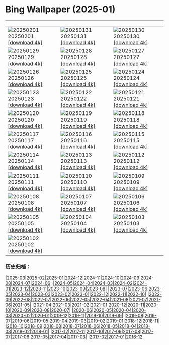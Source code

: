 # Bing Wallpaper (2025-01)
**************

<table><tr><td><img class="wallpaper" src="https://www.bing.com/th?id=OHR.FestungKonigsteinElbsandsteingebirge_ES-ES5179656968_1920x1080.jpg" alt="20250201"> 20250201 <a class="wallpaper_link" href="https://www.bing.com/th?id=OHR.FestungKonigsteinElbsandsteingebirge_ES-ES5179656968_UHD.jpg">[download 4k]</a></td><td><img class="wallpaper" src="https://www.bing.com/th?id=OHR.TenerifeCarnival2025_ES-ES0044754668_1920x1080.jpg" alt="20250131"> 20250131 <a class="wallpaper_link" href="https://www.bing.com/th?id=OHR.TenerifeCarnival2025_ES-ES0044754668_UHD.jpg">[download 4k]</a></td><td><img class="wallpaper" src="https://www.bing.com/th?id=OHR.OrdesaSpain_ES-ES4787929078_1920x1080.jpg" alt="20250130"> 20250130 <a class="wallpaper_link" href="https://www.bing.com/th?id=OHR.OrdesaSpain_ES-ES4787929078_UHD.jpg">[download 4k]</a></td></tr><tr><td><img class="wallpaper" src="https://www.bing.com/th?id=OHR.LunarDragon_ES-ES3892690560_1920x1080.jpg" alt="20250129"> 20250129 <a class="wallpaper_link" href="https://www.bing.com/th?id=OHR.LunarDragon_ES-ES3892690560_UHD.jpg">[download 4k]</a></td><td><img class="wallpaper" src="https://www.bing.com/th?id=OHR.FlyingOwl_ES-ES3769864994_1920x1080.jpg" alt="20250128"> 20250128 <a class="wallpaper_link" href="https://www.bing.com/th?id=OHR.FlyingOwl_ES-ES3769864994_UHD.jpg">[download 4k]</a></td><td><img class="wallpaper" src="https://www.bing.com/th?id=OHR.CanyonSnow_ES-ES3550411981_1920x1080.jpg" alt="20250127"> 20250127 <a class="wallpaper_link" href="https://www.bing.com/th?id=OHR.CanyonSnow_ES-ES3550411981_UHD.jpg">[download 4k]</a></td></tr><tr><td><img class="wallpaper" src="https://www.bing.com/th?id=OHR.FrostedBeech_ES-ES3324166189_1920x1080.jpg" alt="20250126"> 20250126 <a class="wallpaper_link" href="https://www.bing.com/th?id=OHR.FrostedBeech_ES-ES3324166189_UHD.jpg">[download 4k]</a></td><td><img class="wallpaper" src="https://www.bing.com/th?id=OHR.PortoSunset_ES-ES3099666552_1920x1080.jpg" alt="20250125"> 20250125 <a class="wallpaper_link" href="https://www.bing.com/th?id=OHR.PortoSunset_ES-ES3099666552_UHD.jpg">[download 4k]</a></td><td><img class="wallpaper" src="https://www.bing.com/th?id=OHR.IcelandGeyser_ES-ES1598539119_1920x1080.jpg" alt="20250124"> 20250124 <a class="wallpaper_link" href="https://www.bing.com/th?id=OHR.IcelandGeyser_ES-ES1598539119_UHD.jpg">[download 4k]</a></td></tr><tr><td><img class="wallpaper" src="https://www.bing.com/th?id=OHR.DeerValley_ES-ES7003891910_1920x1080.jpg" alt="20250123"> 20250123 <a class="wallpaper_link" href="https://www.bing.com/th?id=OHR.DeerValley_ES-ES7003891910_UHD.jpg">[download 4k]</a></td><td><img class="wallpaper" src="https://www.bing.com/th?id=OHR.PetraMonastery_ES-ES6740525723_1920x1080.jpg" alt="20250122"> 20250122 <a class="wallpaper_link" href="https://www.bing.com/th?id=OHR.PetraMonastery_ES-ES6740525723_UHD.jpg">[download 4k]</a></td><td><img class="wallpaper" src="https://www.bing.com/th?id=OHR.DutchSquirrel_ES-ES3993162395_1920x1080.jpg" alt="20250121"> 20250121 <a class="wallpaper_link" href="https://www.bing.com/th?id=OHR.DutchSquirrel_ES-ES3993162395_UHD.jpg">[download 4k]</a></td></tr><tr><td><img class="wallpaper" src="https://www.bing.com/th?id=OHR.LasCarantonas_ES-ES8729775352_1920x1080.jpg" alt="20250120"> 20250120 <a class="wallpaper_link" href="https://www.bing.com/th?id=OHR.LasCarantonas_ES-ES8729775352_UHD.jpg">[download 4k]</a></td><td><img class="wallpaper" src="https://www.bing.com/th?id=OHR.NeptunesGrotto_ES-ES8086917702_1920x1080.jpg" alt="20250119"> 20250119 <a class="wallpaper_link" href="https://www.bing.com/th?id=OHR.NeptunesGrotto_ES-ES8086917702_UHD.jpg">[download 4k]</a></td><td><img class="wallpaper" src="https://www.bing.com/th?id=OHR.WhiteSandsNP_ES-ES5591219937_1920x1080.jpg" alt="20250118"> 20250118 <a class="wallpaper_link" href="https://www.bing.com/th?id=OHR.WhiteSandsNP_ES-ES5591219937_UHD.jpg">[download 4k]</a></td></tr><tr><td><img class="wallpaper" src="https://www.bing.com/th?id=OHR.PelicanPortrait_ES-ES5278780301_1920x1080.jpg" alt="20250117"> 20250117 <a class="wallpaper_link" href="https://www.bing.com/th?id=OHR.PelicanPortrait_ES-ES5278780301_UHD.jpg">[download 4k]</a></td><td><img class="wallpaper" src="https://www.bing.com/th?id=OHR.SanAntonJaen_ES-ES3301530982_1920x1080.jpg" alt="20250116"> 20250116 <a class="wallpaper_link" href="https://www.bing.com/th?id=OHR.SanAntonJaen_ES-ES3301530982_UHD.jpg">[download 4k]</a></td><td><img class="wallpaper" src="https://www.bing.com/th?id=OHR.MuseumCourt_ES-ES2025282183_1920x1080.jpg" alt="20250115"> 20250115 <a class="wallpaper_link" href="https://www.bing.com/th?id=OHR.MuseumCourt_ES-ES2025282183_UHD.jpg">[download 4k]</a></td></tr><tr><td><img class="wallpaper" src="https://www.bing.com/th?id=OHR.CadizSpain_ES-ES9539607355_1920x1080.jpg" alt="20250114"> 20250114 <a class="wallpaper_link" href="https://www.bing.com/th?id=OHR.CadizSpain_ES-ES9539607355_UHD.jpg">[download 4k]</a></td><td><img class="wallpaper" src="https://www.bing.com/th?id=OHR.CoastalWales_ES-ES0632862256_1920x1080.jpg" alt="20250113"> 20250113 <a class="wallpaper_link" href="https://www.bing.com/th?id=OHR.CoastalWales_ES-ES0632862256_UHD.jpg">[download 4k]</a></td><td><img class="wallpaper" src="https://www.bing.com/th?id=OHR.CrescentTail_ES-ES9658344168_1920x1080.jpg" alt="20250112"> 20250112 <a class="wallpaper_link" href="https://www.bing.com/th?id=OHR.CrescentTail_ES-ES9658344168_UHD.jpg">[download 4k]</a></td></tr><tr><td><img class="wallpaper" src="https://www.bing.com/th?id=OHR.MeknesMorocco_ES-ES8743532455_1920x1080.jpg" alt="20250111"> 20250111 <a class="wallpaper_link" href="https://www.bing.com/th?id=OHR.MeknesMorocco_ES-ES8743532455_UHD.jpg">[download 4k]</a></td><td><img class="wallpaper" src="https://www.bing.com/th?id=OHR.BubbleLake_ES-ES9230701084_1920x1080.jpg" alt="20250110"> 20250110 <a class="wallpaper_link" href="https://www.bing.com/th?id=OHR.BubbleLake_ES-ES9230701084_UHD.jpg">[download 4k]</a></td><td><img class="wallpaper" src="https://www.bing.com/th?id=OHR.RavennaBasilica_ES-ES6729761925_1920x1080.jpg" alt="20250109"> 20250109 <a class="wallpaper_link" href="https://www.bing.com/th?id=OHR.RavennaBasilica_ES-ES6729761925_UHD.jpg">[download 4k]</a></td></tr><tr><td><img class="wallpaper" src="https://www.bing.com/th?id=OHR.GreatWallStairs_ES-ES6386971861_1920x1080.jpg" alt="20250108"> 20250108 <a class="wallpaper_link" href="https://www.bing.com/th?id=OHR.GreatWallStairs_ES-ES6386971861_UHD.jpg">[download 4k]</a></td><td><img class="wallpaper" src="https://www.bing.com/th?id=OHR.BouldersNZ_ES-ES6118203530_1920x1080.jpg" alt="20250107"> 20250107 <a class="wallpaper_link" href="https://www.bing.com/th?id=OHR.BouldersNZ_ES-ES6118203530_UHD.jpg">[download 4k]</a></td><td><img class="wallpaper" src="https://www.bing.com/th?id=OHR.NamibiaDunes_ES-ES5811843699_1920x1080.jpg" alt="20250106"> 20250106 <a class="wallpaper_link" href="https://www.bing.com/th?id=OHR.NamibiaDunes_ES-ES5811843699_UHD.jpg">[download 4k]</a></td></tr><tr><td><img class="wallpaper" src="https://www.bing.com/th?id=OHR.GeneralWinterNavarre_ES-ES5527142777_1920x1080.jpg" alt="20250105"> 20250105 <a class="wallpaper_link" href="https://www.bing.com/th?id=OHR.GeneralWinterNavarre_ES-ES5527142777_UHD.jpg">[download 4k]</a></td><td><img class="wallpaper" src="https://www.bing.com/th?id=OHR.VietnamFalls_ES-ES5222423755_1920x1080.jpg" alt="20250104"> 20250104 <a class="wallpaper_link" href="https://www.bing.com/th?id=OHR.VietnamFalls_ES-ES5222423755_UHD.jpg">[download 4k]</a></td><td><img class="wallpaper" src="https://www.bing.com/th?id=OHR.TolkienOxford_ES-ES4772799027_1920x1080.jpg" alt="20250103"> 20250103 <a class="wallpaper_link" href="https://www.bing.com/th?id=OHR.TolkienOxford_ES-ES4772799027_UHD.jpg">[download 4k]</a></td></tr><tr><td><img class="wallpaper" src="https://www.bing.com/th?id=OHR.ArdezSwitzerland_ES-ES4481408701_1920x1080.jpg" alt="20250102"> 20250102 <a class="wallpaper_link" href="https://www.bing.com/th?id=OHR.ArdezSwitzerland_ES-ES4481408701_UHD.jpg">[download 4k]</a></td><td></td><td></td></tr></table>

### 历史归档：

|[2025-03](/../2025-03/2025-03.md)|[2025-02](/../2025-02/2025-02.md)|[2025-01](/2025-01.md)|[2024-12](/../2024-12/2024-12.md)|[2024-11](/../2024-11/2024-11.md)|[2024-10](/../2024-10/2024-10.md)|[2024-09](/../2024-09/2024-09.md)|[2024-08](/../2024-08/2024-08.md)|[2024-07](/../2024-07/2024-07.md)|[2024-06](/../2024-06/2024-06.md)|
|[2024-05](/../2024-05/2024-05.md)|[2024-04](/../2024-04/2024-04.md)|[2024-03](/../2024-03/2024-03.md)|[2024-02](/../2024-02/2024-02.md)|[2024-01](/../2024-01/2024-01.md)|[2023-12](/../2023-12/2023-12.md)|[2023-11](/../2023-11/2023-11.md)|[2023-10](/../2023-10/2023-10.md)|[2023-09](/../2023-09/2023-09.md)|[2023-08](/../2023-08/2023-08.md)|
|[2023-07](/../2023-07/2023-07.md)|[2023-06](/../2023-06/2023-06.md)|[2023-05](/../2023-05/2023-05.md)|[2023-04](/../2023-04/2023-04.md)|[2023-03](/../2023-03/2023-03.md)|[2023-02](/../2023-02/2023-02.md)|[2023-01](/../2023-01/2023-01.md)|[2022-12](/../2022-12/2022-12.md)|[2022-11](/../2022-11/2022-11.md)|[2022-10](/../2022-10/2022-10.md)|
|[2022-09](/../2022-09/2022-09.md)|[2022-08](/../2022-08/2022-08.md)|[2022-07](/../2022-07/2022-07.md)|[2022-06](/../2022-06/2022-06.md)|[2022-05](/../2022-05/2022-05.md)|[2022-04](/../2022-04/2022-04.md)|[2021-08](/../2021-08/2021-08.md)|[2021-07](/../2021-07/2021-07.md)|[2021-06](/../2021-06/2021-06.md)|[2021-05](/../2021-05/2021-05.md)|
|[2021-04](/../2021-04/2021-04.md)|[2021-03](/../2021-03/2021-03.md)|[2021-02](/../2021-02/2021-02.md)|[2021-01](/../2021-01/2021-01.md)|[2020-12](/../2020-12/2020-12.md)|[2020-11](/../2020-11/2020-11.md)|[2020-10](/../2020-10/2020-10.md)|[2020-09](/../2020-09/2020-09.md)|[2020-08](/../2020-08/2020-08.md)|[2020-07](/../2020-07/2020-07.md)|
|[2020-06](/../2020-06/2020-06.md)|[2020-05](/../2020-05/2020-05.md)|[2020-04](/../2020-04/2020-04.md)|[2020-03](/../2020-03/2020-03.md)|[2020-02](/../2020-02/2020-02.md)|[2020-01](/../2020-01/2020-01.md)|[2019-12](/../2019-12/2019-12.md)|[2019-11](/../2019-11/2019-11.md)|[2019-10](/../2019-10/2019-10.md)|[2019-09](/../2019-09/2019-09.md)|
|[2019-08](/../2019-08/2019-08.md)|[2019-07](/../2019-07/2019-07.md)|[2019-06](/../2019-06/2019-06.md)|[2019-05](/../2019-05/2019-05.md)|[2019-04](/../2019-04/2019-04.md)|[2019-03](/../2019-03/2019-03.md)|[2019-02](/../2019-02/2019-02.md)|[2019-01](/../2019-01/2019-01.md)|[2018-12](/../2018-12/2018-12.md)|[2018-11](/../2018-11/2018-11.md)|
|[2018-10](/../2018-10/2018-10.md)|[2018-09](/../2018-09/2018-09.md)|[2018-08](/../2018-08/2018-08.md)|[2018-07](/../2018-07/2018-07.md)|[2018-06](/../2018-06/2018-06.md)|[2018-05](/../2018-05/2018-05.md)|[2018-04](/../2018-04/2018-04.md)|[2018-03](/../2018-03/2018-03.md)|[2018-02](/../2018-02/2018-02.md)|[2018-01](/../2018-01/2018-01.md)|
|[2017-12](/../2017-12/2017-12.md)|[2017-11](/../2017-11/2017-11.md)|[2017-10](/../2017-10/2017-10.md)|[2017-09](/../2017-09/2017-09.md)|[2017-08](/../2017-08/2017-08.md)|[2017-07](/../2017-07/2017-07.md)|[2017-06](/../2017-06/2017-06.md)|[2017-05](/../2017-05/2017-05.md)|[2017-04](/../2017-04/2017-04.md)|[2017-03](/../2017-03/2017-03.md)|
|[2017-02](/../2017-02/2017-02.md)|[2017-01](/../2017-01/2017-01.md)|[2016-12](/../2016-12/2016-12.md)